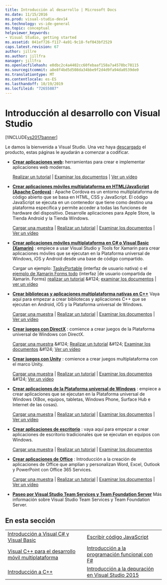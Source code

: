 ```yaml
---
title: Introducción al desarrollo | Microsoft Docs
ms.date: 11/15/2016
ms.prod: visual-studio-dev14
ms.technology: vs-ide-general
ms.topic: conceptual
helpviewer_keywords:
- Visual Studio, getting started
ms.assetid: 041ef726-f117-4a91-9c18-fef043bf2529
caps.latest.revision: 67
author: jillre
ms.author: jillfra
manager: jillfra
ms.openlocfilehash: e0dbc2c4a4402cc60febaaf158a7a4578bc78115
ms.sourcegitcommit: a8e8f4bd5d508da34bbe9f2d4d9fa94da0539de0
ms.translationtype: MT
ms.contentlocale: es-ES
ms.lasthandoff: 10/19/2019
ms.locfileid: "72655887"
---
```

# <a name="get-started-developing-with-visual-studio"></a>Introducción al desarrollo con Visual Studio
[!INCLUDE[vs2017banner](../includes/vs2017banner.md)]

Le damos la bienvenida a Visual Studio. Una vez haya [descargado](http://www.visualstudio.com/community) el producto, estas páginas le ayudarán a comenzar a codificar.

- **[Crear aplicaciones web](https://www.visualstudio.com/features/modern-web-tooling-vs):** herramientas para crear e implementar aplicaciones web modernas.

     [Realizar un tutorial](https://docs.asp.net/en/latest/tutorials/your-first-aspnet-application.html) &#124;                               [Examinar los documentos](https://docs.asp.net/) &#124;                                   [Ver un vídeo](http://www.asp.net/vnext)

- **[Crear aplicaciones móviles multiplataforma en HTML/JavaScript (Apache Cordova)](http://taco.visualstudio.com/docs/get-started-first-mobile-app/)** : Apache Cordova es un entorno multiplataforma de código abierto que se basa en HTML, CSS y JavaScript.  El código JavaScript se ejecuta en un contenedor que tiene como destino una plataforma específica y permite acceder a todas las funciones de hardware del dispositivo. Desarrolle aplicaciones para Apple Store, la Tienda Android y la Tienda Windows.

     [Cargar una muestra](https://github.com/Microsoft/cordova-samples/tree/master/todo-angularjs) &#124;   [ Realizar un tutorial](http://taco.visualstudio.com/docs/get-started-first-mobile-app/) &#124;                               [Examinar los documentos](http://taco.visualstudio.com/docs/get-started-vs-tools-apache-cordova/) &#124;                                [Ver un vídeo](https://channel9.msdn.com/Blogs/Seth-Juarez/Getting-Started-with-Apache-Cordova-in-Visual-Studio)

- **[Crear aplicaciones móviles multiplataforma en C# o Visual Basic (Xamarin)](../cross-platform/visual-studio-and-xamarin.md)** : empiece a usar Visual Studio y Tools for Xamarin para crear aplicaciones móviles que se ejecutan en la Plataforma universal de Windows, iOS y Android desde una base de código compartido.

     Cargar un ejemplo: [TaskyPortable](https://github.com/xamarin/mobile-samples/tree/master/TaskyPortable) (interfaz de usuario nativa) o el [ejemplo de Xamarin Forms todo](https://github.com/xamarin/xamarin-forms-samples/tree/master/Todo) (interfaz &#124;de usuario compartida de Xamarin. Forms) [realizar un tutorial](https://msdn.microsoft.com/library/dn879698\(v=vs.140\).aspx) &#124; [examinar los documentos](https://msdn.microsoft.com/library/mt299001.aspx) &#124; [ver un vídeo](https://channel9.msdn.com/Series/Cross-Platform-Development-with-Xamarin--Visual-Studio/01)

- **[Crear bibliotecas y aplicaciones multiplataforma nativas en C++](https://www.visualstudio.com/explore/cplusplus-mdd-vs.aspx)** Vaya aquí para empezar a crear bibliotecas y aplicaciones C++ que se ejecutan en Android, iOS y la Plataforma universal de Windows.

     [Cargar una muestra](https://code.msdn.microsoft.com/MoreTeaPots-Android-a9bd8549) &#124;   [ Realizar un tutorial](https://msdn.microsoft.com/library/dn707595.aspx) &#124;                             [Examinar los documentos](https://msdn.microsoft.com/library/dn707591.aspx) &#124;                                  [Ver un vídeo](https://channel9.msdn.com/Series/ConnectOn-Demand/239)

- **[Crear juegos con DirectX](https://msdn.microsoft.com/library/windows/desktop/ee663274\(v=vs.85\).aspx)** : comience a crear juegos de la Plataforma universal de Windows con DirectX.

     [Cargar una muestra](https://msdn.microsoft.com/library/windows/desktop/bb153300\(v=vs.85\).aspx) &#124;                    [ Realizar un tutorial](https://msdn.microsoft.com/library/windows/desktop/bb153264\(v=vs.85\).aspx) &#124;                                [Examinar los documentos](https://msdn.microsoft.com/library/windows/desktop/ee663274\(v=vs.85\).aspx) &#124;                                   [Ver un vídeo](https://channel9.msdn.com/Series/Introduction-to-C-and-DirectX-Game-Development/01)

- **[Crear juegos con Unity](../cross-platform/visual-studio-tools-for-unity.md)** : comience a crear juegos multiplataforma con el marco Unity.

     [Cargar una muestra](http://unity3d.com/learn/resources/downloads) &#124;                     [ Realizar un tutorial](http://unity3d.com/learn/tutorials/projects/roll-ball-tutorial) &#124;                               [Examinar los documentos](https://msdn.microsoft.com/library/dn940019\(v=vs.140\).aspx) &#124;     [Ver un vídeo](https://www.youtube.com/playlist?list=PLReL099Y5nRfseAg0k1SJOlpqdcsDs8Em)

- **[Crear aplicaciones de la Plataforma universal de  Windows](https://dev.windows.com/windows-apps)** : empiece a crear aplicaciones que se ejecutan en la Plataforma universal de Windows (XBox, equipos, tabletas, Windows Phone, Surface Hub e Internet de las cosas).

     [Cargar una muestra](https://github.com/Microsoft/Windows-universal-samples) &#124;                          [ Realizar un tutorial](https://msdn.microsoft.com/library/windows/apps/dn765018.aspx) &#124;                                [Examinar los documentos](https://dev.windows.com) &#124;     [Ver un vídeo](https://channel9.msdn.com/Blogs/One-Dev-Minute/Getting-started-with-Windows-10)

- **[Crear aplicaciones de escritorio](https://dev.windows.com/desktop)** : vaya aquí para empezar a crear aplicaciones de escritorio tradicionales que se ejecutan en equipos con Windows.

     [Cargar una muestra](https://github.com/microsoft/windows-classic-samples) &#124;                     [ Realizar un tutorial](https://msdn.microsoft.com/library/dd492171.aspx) &#124;                               [Examinar los documentos](https://dev.windows.com/desktop)

- **[Crear aplicaciones de Office](https://msdn.microsoft.com/library/fp161347.aspx)** : Introducción a la creación de aplicaciones de Office que amplían y personalizan Word, Excel, Outlook y PowerPoint con Office 365 Services.

     [Cargar una muestra](https://code.msdn.microsoft.com/office365/) &#124;                       [ Realizar un tutorial](http://dev.office.com/getting-started/office365apis) &#124;                              [Examinar los documentos](https://msdn.microsoft.com/office/aa905340.aspx) &#124;                                   [Ver un vídeo](http://dev.office.com/videos)

- **[Paseo por Visual Studio Team Services y Team Foundation Server](https://www.visualstudio.com/products/visual-studio-team-services-vs)**  Más información sobre Visual Studio Team Services y Team Foundation Server.

## <a name="in-this-section"></a>En esta sección

|||
|-|-|
|[Introducción a Visual C# y Visual Basic](../ide/getting-started-with-visual-csharp-and-visual-basic.md)|[Escribir código JavaScript](https://msdn.microsoft.com/library/cte3c772\(v=vs.94\).aspx)|
|[Visual C++ para el desarrollo móvil multiplataforma](../cross-platform/visual-cpp-for-cross-platform-mobile-development.md)|[Introducción a la programación funcional con F#](https://msdn.microsoft.com/library/vstudio/dd233147.aspx)|
|[Introducción a C++](../ide/getting-started-with-cpp-in-visual-studio.md)|[Introducción a la depuración en Visual Studio 2015](../ide/getting-started-with-debugging-in-visual-studio-2015.md)|
